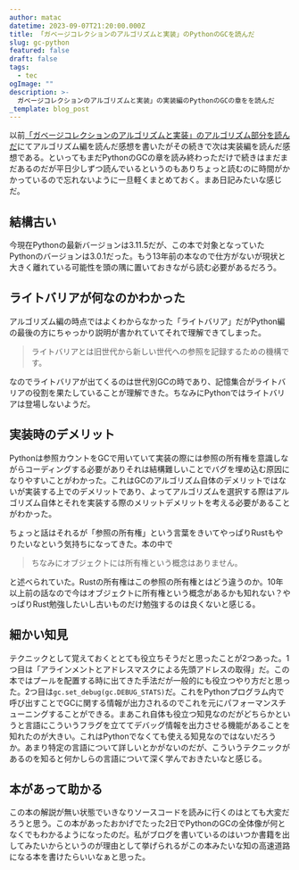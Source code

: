 ```yaml
---
author: matac
datetime: 2023-09-07T21:20:00.000Z
title: 「ガベージコレクションのアルゴリズムと実装」のPythonのGCを読んだ
slug: gc-python
featured: false
draft: false
tags:
  - tec
ogImage: ""
description: >-
  ガベージコレクションのアルゴリズムと実装」の実装編のPythonのGCの章をを読んだ
_template: blog_post
---
```


以前[「ガベージコレクションのアルゴリズムと実装」のアルゴリズム部分を読んだ](/posts/gc-algo)にてアルゴリズム編を読んだ感想を書いたがその続きで次は実装編を読んだ感想である。といってもまだPythonのGCの章を読み終わっただけで続きはまだまだあるのだが平日少しずつ読んでいるというのもありちょっと読むのに時間がかかっているので忘れないように一旦軽くまとめておく。まあ日記みたいな感じだ。

## 結構古い

今現在Pythonの最新バージョンは3.11.5だが、この本で対象となっていたPythonのバージョンは3.0.1だった。もう13年前の本なので仕方がないが現状と大きく離れている可能性を頭の隅に置いておきながら読む必要があるだろう。

## ライトバリアが何なのかわかった

アルゴリズム編の時点ではよくわからなかった「ライトバリア」だがPython編の最後の方にちゃっかり説明が書かれていてそれで理解できてしまった。

> ライトバリアとは旧世代から新しい世代への参照を記録するための機構です。

なのでライトバリアが出てくるのは世代別GCの時であり、記憶集合がライトバリアの役割を果たしていることが理解できた。ちなみにPythonではライトバリアは登場しないようだ。

## 実装時のデメリット

Pythonは参照カウントをGCで用いていて実装の際には参照の所有権を意識しながらコーディングする必要がありそれは結構難しいことでバグを埋め込む原因になりやすいことがわかった。これはGCのアルゴリズム自体のデメリットではないが実装する上でのデメリットであり、よってアルゴリズムを選択する際はアルゴリズム自体とそれを実装する際のメリットデメリットを考える必要があることがわかった。

ちょっと話はそれるが「参照の所有権」という言葉をきいてやっぱりRustもやりたいなという気持ちになってきた。本の中で

> ちなみにオブジェクトには所有権という概念はありません。

と述べられていた。Rustの所有権はこの参照の所有権とはどう違うのか。10年以上前の話なので今はオブジェクトに所有権という概念があるかも知れない？やっぱりRust勉強したいし古いものだけ勉強するのは良くないと感じる。

## 細かい知見

テクニックとして覚えておくととても役立ちそうだと思ったことが2つあった。1つ目は「アラインメントとアドレスマスクによる先頭アドレスの取得」だ。この本ではプールを配置する時に出てきた手法だが一般的にも役立つやり方だと思った。2つ目は`gc.set_debug(gc.DEBUG_STATS)`だ。これをPythonプログラム内で呼び出すことでGCに関する情報が出力されるのでこれを元にパフォーマンスチューニングすることができる。まあこれ自体も役立つ知見なのだがどちらかというと言語にこういうフラグを立ててデバッグ情報を出力させる機能があることを知れたのが大きい。これはPythonでなくても使える知見なのではないだろうか。あまり特定の言語について詳しいとかがないのだが、こういうテクニックがあるのを知ると何かしらの言語について深く学んでおきたいなと感じる。

## 本があって助かる

この本の解説が無い状態でいきなりソースコードを読みに行くのはとても大変だろうと思う。この本があったおかげでたった2日でPythonのGCの全体像が何となくでもわかるようになったのだ。私がブログを書いているのはいつか書籍を出してみたいからというのが理由として挙げられるがこの本みたいな知の高速道路になる本を書けたらいいなぁと思った。